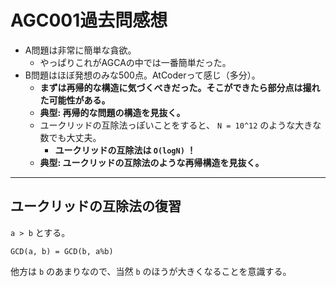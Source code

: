 # AGC001過去問感想

- A問題は非常に簡単な貪欲。
  - やっぱりこれがAGCAの中では一番簡単だった。
- B問題はほぼ発想のみな500点。AtCoderって感じ（多分）。
  - **まずは再帰的な構造に気づくべきだった。そこができたら部分点は撮れた可能性がある。**
  - **典型: 再帰的な問題の構造を見抜く。**
  - ユークリッドの互除法っぽいことをすると、 `N = 10^12` のような大きな数でも大丈夫。
    - **ユークリッドの互除法は `O(logN)` ！**
  - **典型: ユークリッドの互除法のような再帰構造を見抜く。**

---

## ユークリッドの互除法の復習

`a > b` とする。

`GCD(a, b) = GCD(b, a%b)`

他方は `b` のあまりなので、当然 `b` のほうが大きくなることを意識する。
